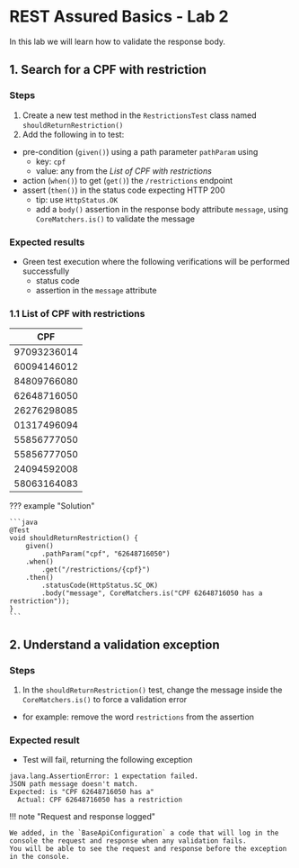 # REST Assured Basics - Lab 2

In this lab we will learn how to validate the response body.

## 1. Search for a CPF with restriction

### Steps

1. Create a new test method in the  `RestrictionsTest` class named `shouldReturnRestriction()`
2. Add the following in to test:
  - pre-condition (`given()`) using a path parameter `pathParam` using
    - key: `cpf`
    - value: any from the *List of CPF with restrictions*
  - action (`when()`) to get (`get()`) the `/restrictions` endpoint
  - assert (`then()`) in the status code expecting HTTP 200
    - tip: use `HttpStatus.OK`
    - add a `body()` assertion in the response body attribute `message`, using `CoreMatchers.is()` to validate the message

### Expected results

* Green test execution where the following verifications will be performed successfully
  * status code
  * assertion in the `message` attribute  

### 1.1 List of CPF with restrictions

| CPF         |
|-------------|
| 97093236014 |
| 60094146012 |
| 84809766080 |
| 62648716050 |
| 26276298085 |
| 01317496094 |
| 55856777050 |
| 55856777050 |
| 24094592008 |
| 58063164083 |

??? example "Solution"

    ```java
    @Test
    void shouldReturnRestriction() {
        given()
            .pathParam("cpf", "62648716050")
        .when()
            .get("/restrictions/{cpf}")
        .then()
            .statusCode(HttpStatus.SC_OK)
            .body("message", CoreMatchers.is("CPF 62648716050 has a restriction"));
    }   
    ```

## 2. Understand a validation exception

### Steps
1. In the `shouldReturnRestriction()` test, change the message inside the `CoreMatchers.is()` to force a validation error
 - for example: remove the word `restrictions` from the assertion 

### Expected result

* Test will fail, returning the following exception
``` 
java.lang.AssertionError: 1 expectation failed.
JSON path message doesn't match.
Expected: is "CPF 62648716050 has a"
  Actual: CPF 62648716050 has a restriction
```

!!! note "Request and response logged"

    We added, in the `BaseApiConfiguration` a code that will log in the console the request and response when any validation fails.
    You will be able to see the request and response before the exception in the console.
